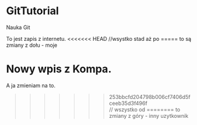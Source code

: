 # GitTutorial
Nauka Git


To jest zapis z internetu.
<<<<<<< HEAD  //wsystko stad aż po ===== to są zmiany z dołu - moje

Nowy wpis z Kompa.
=======
A ja zmieniam na to.
>>>>>>> 253bbcfd204798b006cf7406d5fceeb35d3f496f   
// wszystko od ======== to zmiany z góry - inny uzytkownik
